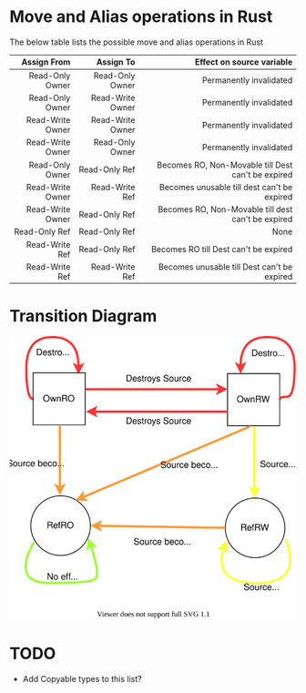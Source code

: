 Move and Alias operations in Rust
==================================

The below table lists the possible move and alias operations in Rust

| Assign From | Assign To | Effect on source variable | 
| ---------:| -----------:| ----------------:|
| Read-Only Owner  | Read-Only Owner  | Permanently invalidated |
| Read-Only Owner  | Read-Write Owner | Permanently invalidated |
| Read-Write Owner | Read-Write Owner | Permanently invalidated |
| Read-Write Owner | Read-Only Owner  | Permanently invalidated |
| Read-Only Owner  | Read-Only Ref    | Becomes RO, Non-Movable till Dest can't be expired |
| Read-Write Owner | Read-Write Ref   | Becomes unusable till dest can't be expired        | 
| Read-Write Owner | Read-Only Ref    | Becomes RO, Non-Movable till dest can't be expired | 
| Read-Only Ref    | Read-Only Ref    | None                                               |
| Read-Write Ref   | Read-Only Ref    | Becomes RO till Dest can't be expired              |
| Read-Write Ref   | Read-Write Ref   | Becomes unusable till Dest can't be expired        |

Transition Diagram
==================
![Transition Diagram](rust-memory.svg)

TODO
=====
- Add Copyable types to this list?